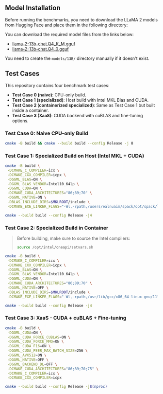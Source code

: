 ## Model Installation

Before running the benchmarks, you need to download the LLaMA 2 models from Hugging Face and place them in the following directory:

You can download the required model files from the links below:

- [llama-2-13b-chat.Q4_K_M.gguf](https://huggingface.co/TheBloke/Llama-2-13B-chat-GGUF/blob/main/llama-2-13b-chat.Q4_K_M.gguf)
- [llama-2-13b-chat.Q4_0.gguf](https://huggingface.co/TheBloke/Llama-2-13B-chat-GGUF/blob/main/llama-2-13b-chat.Q4_0.gguf)

You need to create the `models/13B/` directory manually if it doesn't exist.




## Test Cases

This repository contains four benchmark test cases:

- **Test Case 0 (naive)**: CPU-only build.
- **Test Case 1 (specialized)**: Host build with Intel MKL Blas and CUDA.
- **Test Case 2 (containerized specialized)**: Same as Test Case 1 but built inside a container.
- **Test Case 3 (XaaS)**: CUDA backend with cuBLAS and fine-tuning options.

### Test Case 0: Naive CPU-only Build

```bash
cmake -B build && cmake --build build --config Release -j 8
```

### Test Case 1: Specialized Build on Host (Intel MKL + CUDA)

```bash
cmake -B build \
 -DCMAKE_C_COMPILER=icx \
 -DCMAKE_CXX_COMPILER=icpx \
 -DGGML_BLAS=ON \
 -DGGML_BLAS_VENDOR=Intel10_64lp \
 -DGGML_CUDA=ON \
 -DCMAKE_CUDA_ARCHITECTURES="86;89;70" \
 -DGGML_NATIVE=ON \
 -DBLAS_INCLUDE_DIRS=$MKLROOT/include \
 -DCMAKE_EXE_LINKER_FLAGS="-Wl,-rpath,/users/ealnuaim/spack/opt/spack/linux-centos8-zen/gcc-8.4.1/gcc-11.5.0-lubixtieinubtxpukoheitjpnwjwfres/lib64"

cmake --build build --config Release -j4
```

### Test Case 2: Specialized Build in Container

> Before building, make sure to source the Intel compilers:
>
> ```bash
> source /opt/intel/oneapi/setvars.sh
> ```

```bash
cmake -B build \
 -DCMAKE_C_COMPILER=icx \
 -DCMAKE_CXX_COMPILER=icpx \
 -DGGML_BLAS=ON \
 -DGGML_BLAS_VENDOR=Intel10_64lp \
 -DGGML_CUDA=ON \
 -DCMAKE_CUDA_ARCHITECTURES="86;89;70" \
 -DGGML_NATIVE=OFF \
 -DBLAS_INCLUDE_DIRS=$MKLROOT/include \
 -DCMAKE_EXE_LINKER_FLAGS="-Wl,-rpath,/usr/lib/gcc/x86_64-linux-gnu/11"

cmake --build build --config Release -j4
```

### Test Case 3: XaaS - CUDA + cuBLAS + Fine-tuning

```bash
cmake -B build \
 -DGGML_CUDA=ON \
 -DGGML_CUDA_FORCE_CUBLAS=ON \
 -DGGML_CUDA_FORCE_MMQ=ON \
 -DGGML_CUDA_F16=ON \
 -DGGML_CUDA_PEER_MAX_BATCH_SIZE=256 \
 -DGGML_AVX512=ON \
 -DGGML_NATIVE=OFF \
 -DGGML_BACKEND_DL=OFF \
 -DCMAKE_CUDA_ARCHITECTURES="86;89;70;75" \
 -DCMAKE_C_COMPILER=icx \
 -DCMAKE_CXX_COMPILER=icpx

cmake --build build --config Release -j$(nproc)
```